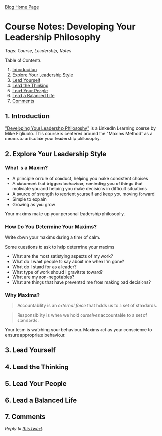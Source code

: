 [Blog Home Page](../../README.md)

# Course Notes: Developing Your Leadership Philosophy

_Tags: Course, Leadership, Notes_

Table of Contents
1. [Introduction](#introduction)
2. [Explore Your Leadership Style](#explore)
3. [Lead Yourself](#yourself)
4. [Lead the Thinking](#thinking)
5. [Lead Your People](#people)
6. [Lead a Balanced Life](#life)
7. [Comments](#comments)

## 1. <a name='introduction'></a>Introduction

["Developing Your Leadership Philosophy"](https://www.linkedin.com/learning-login/share?forceAccount=false&redirect=https%3A%2F%2Fwww.linkedin.com%2Flearning%2Fdeveloping-your-leadership-philosophy%3Ftrk%3Dshare_ent_url&account=86125970) is a LinkedIn Learning course by Mike Figliuolo. This course is centered around the "Maxims Method" as a means to articulate your leadership philosophy.

## 2. <a name='explore'>Explore Your Leadership Style</a>

### What is a Maxim?

* A principle or rule of conduct, helping you make consistent choices
* A statement that triggers behaviour, reminding you of things that motiviate you and helping you make decisions in difficult situations
* A source of strength to reorient yourself and keep you moving forward
* Simple to explain
* Growing as you grow

Your maxims make up your personal leadership philosophy.

### How Do You Determine Your Maxims?

Write down your maxims during a time of calm.

Some questions to ask to help determine your maxims
* What are the most satisfying aspects of my work?
* What do I want people to say about me when I'm gone?
* What do I stand for as a leader?
* What type of work should I gravitate toward?
* What are my non-negotiables?
* What are things that have prevented me from making bad decisions?

### Why Maxims?

> Accountability is an *external force* that holds us to a set of standards.

> Responsibility is when we hold *ourselves* accountable to a set of standards.

Your team is watching your behaviour. Maxims act as your conscience to ensure appropriate behaviour.

## 3. <a name='yourself'>Lead Yourself</a>

## 4. <a name='thinking'>Lead the Thinking</a>

## 5. <a name='people'>Lead Your People</a>

## 6. <a name='life'>Lead a Balanced Life</a>

## 7. <a name='comments'></a>Comments

_Reply to [this tweet]()._